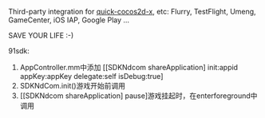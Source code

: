 Third-party integration for [quick-cocos2d-x](https://github.com/dualface/quick-cocos2d-x), etc: Flurry, TestFlight, Umeng, GameCenter, iOS IAP, Google Play ...

SAVE YOUR LIFE :-)

91sdk:

1. AppController.mm中添加 [[SDKNdcom shareApplication] init:appid appKey:appKey delegate:self isDebug:true]
2. SDKNdCom.init()游戏开始前调用
3. [[SDKNdcom shareApplication] pause]游戏挂起时，在enterforeground中调用
